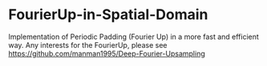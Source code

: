# FourierUp-in-Spatial-Domain
Implementation of Periodic Padding (Fourier Up) in a more fast and efficient way. 
Any interests for the FourierUp, please see https://github.com/manman1995/Deep-Fourier-Upsampling
